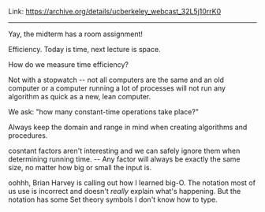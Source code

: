 Link: https://archive.org/details/ucberkeley_webcast_32L5j10rrK0

---

Yay, the midterm has a room assignment!

Efficiency. Today is time, next lecture is space.

How do we measure time efficiency? 

Not with a stopwatch -- not all computers are the same and an old computer or a computer running a lot of processes will not run any algorithm as quick as a new, lean computer.

We ask: "how many constant-time operations take place?"

Always keep the domain and range in mind when creating algorithms and procedures.

cosntant factors aren't interesting and we can safely ignore them when determining running time. -- Any factor will always be exactly the same size, no matter how big or small the input is.

oohhh, Brian Harvey is calling out how I learned big-O. The notation most of us use is incorrect and doesn't *really* explain what's happening. But the notation has some Set theory symbols I don't know how to type.